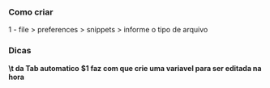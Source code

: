 ### Como criar
1 - file > preferences > snippets > informe o tipo de arquivo

### Dicas
**\t da Tab automatico**
**$1 faz com que crie uma variavel para ser editada na hora**